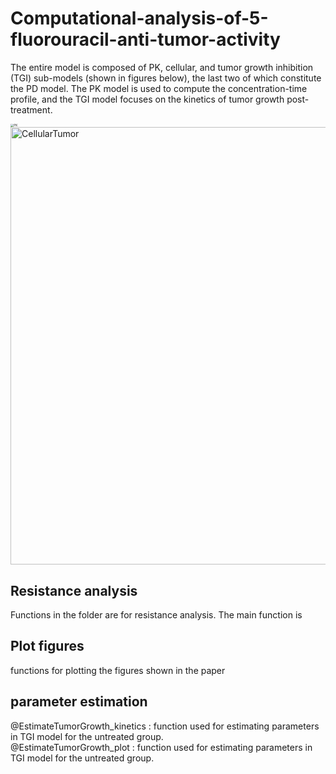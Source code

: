 # Computational-analysis-of-5-fluorouracil-anti-tumor-activity
The entire model is composed of PK, cellular, and tumor growth inhibition (TGI) sub-models (shown in figures below), the last two of which constitute the PD model. The PK model is used to compute the concentration-time profile, and the TGI model focuses on the kinetics of tumor growth post-treatment.

<img src="https://tva1.sinaimg.cn/large/008i3skNgy1gyw1z94b3uj30gl05fgln.jpg" alt="PK" style="zoom:33%;" />
<img src="https://tva1.sinaimg.cn/large/008i3skNgy1gyw1z8ealyj30zo0u0acg.jpg" alt="CellularTumor" width= 700 />


## Resistance analysis
Functions in the folder are for resistance analysis. The main function is 
## Plot figures
functions for plotting the figures shown in the paper
## parameter estimation
@EstimateTumorGrowth_kinetics :  function used for estimating parameters in TGI model for the untreated group.    
@EstimateTumorGrowth_plot :  function used for estimating parameters in TGI model for the untreated group.  

